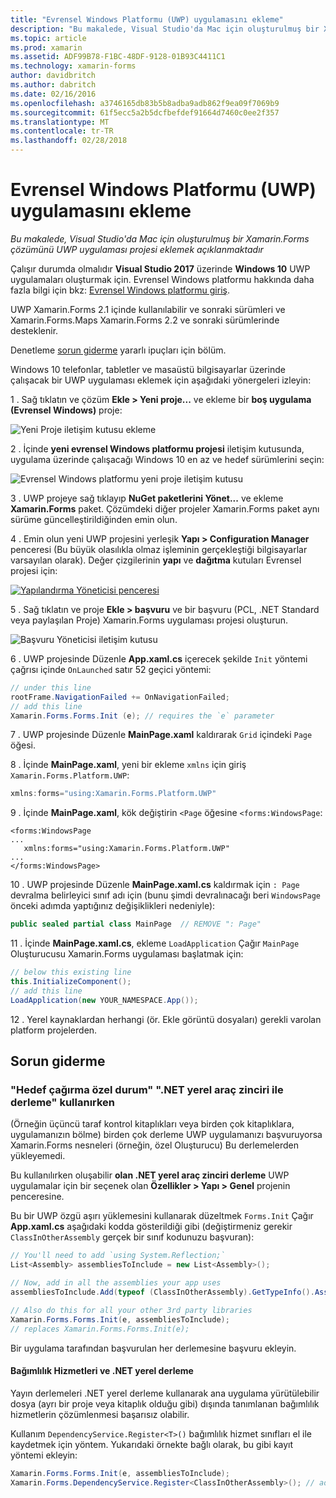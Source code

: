 ```yaml
---
title: "Evrensel Windows Platformu (UWP) uygulamasını ekleme"
description: "Bu makalede, Visual Studio'da Mac için oluşturulmuş bir Xamarin.Forms çözümünü UWP uygulaması projesi eklemek açıklanmaktadır"
ms.topic: article
ms.prod: xamarin
ms.assetid: ADF99B78-F1BC-48DF-9128-01B93C4411C1
ms.technology: xamarin-forms
author: davidbritch
ms.author: dabritch
ms.date: 02/16/2016
ms.openlocfilehash: a3746165db83b5b8adba9adb862f9ea09f7069b9
ms.sourcegitcommit: 61f5ecc5a2b5dcfbefdef91664d7460c0ee2f357
ms.translationtype: MT
ms.contentlocale: tr-TR
ms.lasthandoff: 02/28/2018
---
```

# <a name="adding-a-universal-windows-platform-uwp-app"></a>Evrensel Windows Platformu (UWP) uygulamasını ekleme

_Bu makalede, Visual Studio'da Mac için oluşturulmuş bir Xamarin.Forms çözümünü UWP uygulaması projesi eklemek açıklanmaktadır_

Çalışır durumda olmalıdır **Visual Studio 2017** üzerinde **Windows 10** UWP uygulamaları oluşturmak için. Evrensel Windows platformu hakkında daha fazla bilgi için bkz: [Evrensel Windows platformu giriş](/windows/uwp/get-started/universal-application-platform-guide/).

UWP Xamarin.Forms 2.1 içinde kullanılabilir ve sonraki sürümleri ve Xamarin.Forms.Maps Xamarin.Forms 2.2 ve sonraki sürümlerinde desteklenir.

Denetleme <a href="#troubleshooting">sorun giderme</a> yararlı ipuçları için bölüm.

Windows 10 telefonlar, tabletler ve masaüstü bilgisayarlar üzerinde çalışacak bir UWP uygulaması eklemek için aşağıdaki yönergeleri izleyin:

 1 . Sağ tıklatın ve çözüm **Ekle > Yeni proje...**  ve ekleme bir **boş uygulama (Evrensel Windows)** proje:

  ![](universal-images/add-wu.png "Yeni Proje iletişim kutusu ekleme")

 2 . İçinde **yeni evrensel Windows platformu projesi** iletişim kutusunda, uygulama üzerinde çalışacağı Windows 10 en az ve hedef sürümlerini seçin:

  ![](universal-images/target-version.png "Evrensel Windows platformu yeni proje iletişim kutusu")

 3 . UWP projeye sağ tıklayıp **NuGet paketlerini Yönet...**  ve ekleme **Xamarin.Forms** paket. Çözümdeki diğer projeler Xamarin.Forms paket aynı sürüme güncelleştirildiğinden emin olun.

 4 . Emin olun yeni UWP projesini yerleşik **Yapı > Configuration Manager** penceresi (Bu büyük olasılıkla olmaz işleminin gerçekleştiği bilgisayarlar varsayılan olarak). Değer çizgilerinin **yapı** ve **dağıtma** kutuları Evrensel projesi için:

  [ ![](universal-images/configuration-sml.png "Yapılandırma Yöneticisi penceresi")](universal-images/configuration.png "Yapılandırma Yöneticisi penceresi")

 5 . Sağ tıklatın ve proje **Ekle > başvuru** ve bir başvuru (PCL, .NET Standard veya paylaşılan Proje) Xamarin.Forms uygulaması projesi oluşturun.

  ![](universal-images/addref-sml.png "Başvuru Yöneticisi iletişim kutusu")

 6 . UWP projesinde Düzenle **App.xaml.cs** içerecek şekilde `Init` yöntemi çağrısı içinde `OnLaunched` satır 52 geçici yöntemi:

```csharp
// under this line
rootFrame.NavigationFailed += OnNavigationFailed;
// add this line
Xamarin.Forms.Forms.Init (e); // requires the `e` parameter
```

 7 . UWP projesinde Düzenle **MainPage.xaml** kaldırarak `Grid` içindeki `Page` öğesi.

 8 . İçinde **MainPage.xaml**, yeni bir ekleme `xmlns` için giriş `Xamarin.Forms.Platform.UWP`:

```csharp
xmlns:forms="using:Xamarin.Forms.Platform.UWP"
```

 9 . İçinde **MainPage.xaml**, kök değiştirin `<Page` öğesine `<forms:WindowsPage`:

```xaml
<forms:WindowsPage
...
   xmlns:forms="using:Xamarin.Forms.Platform.UWP"
...
</forms:WindowsPage>
```

 10 . UWP projesinde Düzenle **MainPage.xaml.cs** kaldırmak için `: Page` devralma belirleyici sınıf adı için (bunu şimdi devralınacağı beri `WindowsPage` önceki adımda yaptığınız değişiklikleri nedeniyle):

```csharp
public sealed partial class MainPage  // REMOVE ": Page"
```

 11 . İçinde **MainPage.xaml.cs**, ekleme `LoadApplication` Çağır `MainPage` Oluşturucusu Xamarin.Forms uygulaması başlatmak için:

```csharp
// below this existing line
this.InitializeComponent();
// add this line
LoadApplication(new YOUR_NAMESPACE.App());
```

<!--
11 . Double-click **Package.appxmanifest** to set these capabilities
  that are often required:

  Capabilities set:

  * Internet (Client)
  * Location
-->

12 . Yerel kaynaklardan herhangi (ör. Ekle görüntü dosyaları) gerekli varolan platform projelerden.

<a name="troubleshooting"/>

## <a name="troubleshooting"></a>Sorun giderme

<a name="target-invocation-exception" />

### <a name="target-invocation-exception-when-using-compile-with-net-native-tool-chain"></a>"Hedef çağırma özel durum" ".NET yerel araç zinciri ile derleme" kullanırken

(Örneğin üçüncü taraf kontrol kitaplıkları veya birden çok kitaplıklara, uygulamanızın bölme) birden çok derleme UWP uygulamanızı başvuruyorsa Xamarin.Forms nesneleri (örneğin, özel Oluşturucu) Bu derlemelerden yükleyemedi.

Bu kullanılırken oluşabilir **olan .NET yerel araç zinciri derleme** UWP uygulamalar için bir seçenek olan **Özellikler > Yapı > Genel** projenin penceresine.

Bu bir UWP özgü aşırı yüklemesini kullanarak düzeltmek `Forms.Init` Çağır **App.xaml.cs** aşağıdaki kodda gösterildiği gibi (değiştirmeniz gerekir `ClassInOtherAssembly` gerçek bir sınıf kodunuzu başvuran):

```csharp
// You'll need to add `using System.Reflection;`
List<Assembly> assembliesToInclude = new List<Assembly>();

// Now, add in all the assemblies your app uses
assembliesToInclude.Add(typeof (ClassInOtherAssembly).GetTypeInfo().Assembly);

// Also do this for all your other 3rd party libraries
Xamarin.Forms.Forms.Init(e, assembliesToInclude);
// replaces Xamarin.Forms.Forms.Init(e);
```

Bir uygulama tarafından başvurulan her derlemesine başvuru ekleyin.

#### <a name="dependency-services-and-net-native-compilation"></a>Bağımlılık Hizmetleri ve .NET yerel derleme

Yayın derlemeleri .NET yerel derleme kullanarak ana uygulama yürütülebilir dosya (ayrı bir proje veya kitaplık olduğu gibi) dışında tanımlanan bağımlılık hizmetlerin çözümlenmesi başarısız olabilir.

Kullanım `DependencyService.Register<T>()` bağımlılık hizmet sınıfları el ile kaydetmek için yöntem. Yukarıdaki örnekte bağlı olarak, bu gibi kayıt yöntemi ekleyin:

```csharp
Xamarin.Forms.Forms.Init(e, assembliesToInclude);
Xamarin.Forms.DependencyService.Register<ClassInOtherAssembly>(); // add this
```
